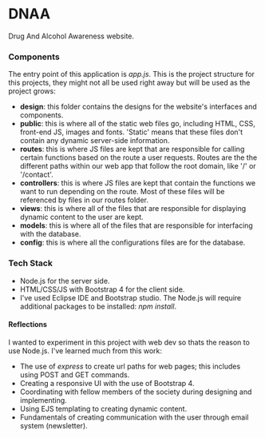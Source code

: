 # DNAA
 Drug And Alcohol Awareness website.
 
### Components
 The entry point of this application is *app.js*. This is the project structure for this projects, they
 might not all be used right away but will be used as the project grows:
 * **design**: this folder contains the designs for the website's interfaces and components.
 * **public**: this is where all of the static web files go, including HTML, CSS, front-end JS, images and
 fonts. 'Static' means that these files don't contain any dynamic server-side information.
 * **routes**: this is where JS files are kept that are responsible for calling certain functions based on the
 route a user requests. Routes are the the different paths within our web app that follow the root domain,
 like '/' or '/contact'.
 * **controllers**: this is where JS files are kept that contain the functions we want to run depending on
 the route. Most of these files will be referenced by files in our routes folder.
 * **views**: this is where all of the files that are responsible for displaying dynamic content to the user
 are kept.
 * **models**: this is where all of the files that are responsible for interfacing with the database.
 * **config**: this is where all the configurations files are for the database.
 
### Tech Stack
 * Node.js for the server side.
 * HTML/CSS/JS with Bootstrap 4 for the client side.
 * I've used Eclipse IDE and Bootstrap studio. The Node.js will require additional packages to be installed: *npm install*.
 
#### Reflections
 I wanted to experiment in this project with web dev so thats the reason to use Node.js. I've learned much from this work:
 * The use of *express* to create url paths for web pages; this includes using POST and GET commands.
 * Creating a responsive UI with the use of Bootstrap 4.
 * Coordinating with fellow members of the society during designing and implementing.
 * Using EJS templating to creating dynamic content.
 * Fundamentals of creating communication with the user through email system (newsletter).